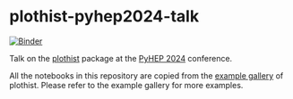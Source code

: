 # plothist-pyhep2024-talk

[![Binder](https://mybinder.org/badge_logo.svg)](https://mybinder.org/v2/gh/cyrraz/plothist-pyhep2024-talk/HEAD)

Talk on the [plothist](https://plothist.readthedocs.io/en/latest/index.html) package at the [PyHEP 2024](https://indico.cern.ch/event/1384010/contributions/5994315/) conference.

All the notebooks in this repository are copied from the [example gallery](https://plothist.readthedocs.io/en/latest/example_gallery/index.html) of plothist. Please refer to the example gallery for more examples.
